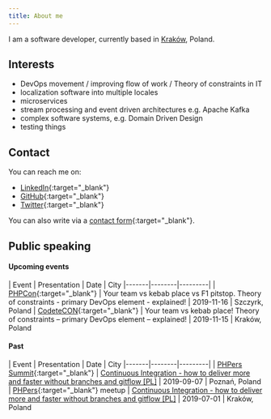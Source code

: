 ```yaml
---
title: About me
---
```


I am a software developer, currently based in [Kraków](https://en.wikipedia.org/wiki/Krak%C3%B3w), Poland.

## Interests

- DevOps movement / improving flow of work / Theory of constraints in IT
- localization software into multiple locales
- microservices
- stream processing and event driven architectures e.g. Apache Kafka
- complex software systems, e.g. Domain Driven Design
- testing things

## Contact

You can reach me on:

- [LinkedIn](https://www.linkedin.com/in/konradotrebski/){:target="_blank"}
- [GitHub](https://github.com/kmotrebski){:target="_blank"}
- [Twitter](https://twitter.com/kmotrebski){:target="_blank"}

You can also write via a [contact form](https://docs.google.com/forms/d/e/1FAIpQLSdBpRcUS3F7oktGGlar3zD0ol3GXStyVWD-zLHcSqN_PiWeHg/viewform?usp=sf_link){:target="_blank"}.

## Public speaking

#### Upcoming events

| Event | Presentation | Date | City
|-------|--------|---------|
| [PHPCon](https://2019.phpcon.pl){:target="_blank"} | Your team vs kebab place vs F1 pitstop. Theory of constraints - primary DevOps element - explained! | 2019-11-16 | Szczyrk, Poland
| [CodeteCON](https://codetecon.pl/){:target="_blank"} | Your team vs kebab place! Theory of constraints – primary DevOps element – explained! | 2019-11-15 | Kraków, Poland

#### Past

| Event | Presentation | Date | City
|-------|--------|---------|
| [PHPers Summit](https://summit.phpers.pl){:target="_blank"} | [Continuous Integration - how to deliver more and faster without branches and gitflow [PL]](https://joind.in/event/phpers-summit-2019/continuous-integration-jak-dostarcza-wicej-i-szybciej-bez-branchy-i-gitflow) | 2019-09-07 | Poznań, Poland
| [PHPers](https://www.facebook.com/events/469535317136698/){:target="_blank"} meetup | [Continuous Integration - how to deliver more and faster without branches and gitflow [PL]](https://joind.in/event/phpers-summit-2019/continuous-integration-jak-dostarcza-wicej-i-szybciej-bez-branchy-i-gitflow) | 2019-07-01 | Kraków, Poland
